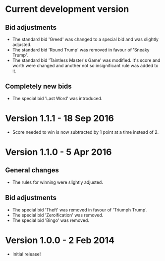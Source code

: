 Current development version
===========================
## Bid adjustments
- The standard bid 'Greed' was changed to a special bid and was slightly adjusted.
- The standard bid 'Round Trump' was removed in favour of 'Sneaky Trump'.
- The standard bid 'Taintless Master's Game' was modified. It's score and worth were changed and another not so insignificant rule was added to it.

## Completely new bids
- The special bid 'Last Word' was introduced.

Version 1.1.1 - 18 Sep 2016
===========================
- Score needed to win is now subtracted by 1 point at a time instead of 2.

Version 1.1.0 - 5 Apr 2016
==========================
## General changes
- The rules for winning were slightly adjusted.

## Bid adjustments
- The special bid 'Theft' was removed in favour of 'Triumph Trump'.
- The special bid 'Zeroification' was removed.
- The special bid 'Bingo' was removed.

Version 1.0.0 - 2 Feb 2014
==========================
- Initial release!
